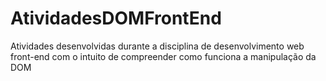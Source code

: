 # AtividadesDOMFrontEnd
Atividades desenvolvidas durante a disciplina de desenvolvimento web front-end com o intuito de compreender como funciona a manipulação da DOM
